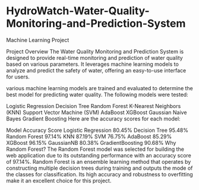 # HydroWatch-Water-Quality-Monitoring-and-Prediction-System
Machine Learning Project

Project Overview
The Water Quality Monitoring and Prediction System is designed to provide real-time monitoring and prediction of water quality based on various parameters. It leverages machine learning models to analyze and predict the safety of water, offering an easy-to-use interface for users.

various machine learning models are trained and evaluated to determine the best model for predicting water quality. The following models were tested:

Logistic Regression
Decision Tree
Random Forest
K-Nearest Neighbors (KNN)
Support Vector Machine (SVM)
AdaBoost
XGBoost
Gaussian Naive Bayes
Gradient Boosting
Here are the accuracy scores for each model:

Model	Accuracy Score
Logistic Regression	80.45%
Decision Tree	95.48%
Random Forest	97.14%
KNN	87.19%
SVM	76.75%
AdaBoost	85.29%
XGBoost	96.15%
GaussianNB	80.38%
GradientBoosting	90.68%
Why Random Forest?
The Random Forest model was selected for building the web application due to its outstanding performance with an accuracy score of 97.14%. Random Forest is an ensemble learning method that operates by constructing multiple decision trees during training and outputs the mode of the classes for classification. Its high accuracy and robustness to overfitting make it an excellent choice for this project.
